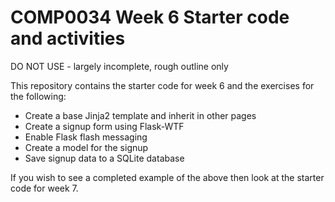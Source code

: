 # COMP0034 Week 6 Starter code and activities

DO NOT USE - largely incomplete, rough outline only

This repository contains the starter code for week 6 and the exercises for the following:

- Create a base Jinja2 template and inherit in other pages
- Create a signup form using Flask-WTF
- Enable Flask flash messaging
- Create a model for the signup
- Save signup data to a SQLite database

If you wish to see a completed example of the above then look at the starter code for week 7.


